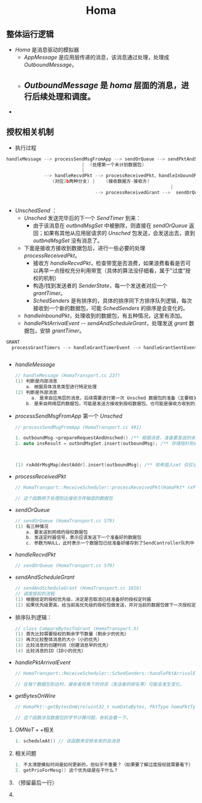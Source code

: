 <center><h1>Homa</h1></center>

## 整体运行逻辑

- $Homa$ 是消息驱动的模拟器
  - $AppMessage$ 是应用层传递的消息，该消息通过处理，处理成 $OutboundMessage$。
  - $OutboundMessage$ 是 $homa$ 层面的消息，进行后续处理和调度。
    - 
- 















## 授权相关机制

- 执行过程

```cpp
handleMessage --> processSendMsgFromApp --> sendOrQueue --> sendPktAndScheduleNext --> socket.sendTo (并且 scheduleAt 下一次 sendTimer)
							|  (处理第一个未计划数据包)                     (发送并安排下一个数据包)       (实际发送)
							|
              --> handleRecvdPkt --> processReceivedPkt、handleInboundPkt --> handlePktArrivalEvent --> sendAndScheduleGrant --> sendOrQueue
                 (对应2b两种分支) |    (接收数据方-接收方)
  															 |
                                 --> processReceivedGrant -->  sendOrQueue -->
  																	  (接收授权方-发送方)
```



- $Unsched Send$ ：
  - $Unsched$ 发送完毕后的下一个 $SendTimer$ 到来：
    -  由于该消息在 $outbndMsgSet$ 中被删除，则直接在 $sendOrQueue$ 返回；如果有其他从应用层请求的 $Unsched$ 包发送，会发送出去，直到 $outbndMsgSet$ 没有消息了。
  - 下面是接收方接收到数据包后，进行一些必要的处理 $processReceivedPkt$。
    - 接收方 $handleRecvdPkt$，检查带宽是否浪费，如果浪费看看是否可以再早一点授权充分利用带宽（具体的算法没仔细看，属于"过度"授权的机制）
    - 构造/找到发送者的 $SenderState$，每一个发送者对应一个$grantTimer$。
    - $SchedSenders$ 是有排序的，具体的排序同下方排序队列逻辑，每次接收到一个新的数据包，可能 $SchedSenders$ 的排序是会变化的。
  - $handleInboundPkt$，处理收到的数据包，有五种情况，这里有添加。
  - $handlePktArrivalEvent$ -- $sendAndScheduleGrant$，处理发送 $grant$ 数据包，安排 $grantTimer$。



```cpp
GRANT
  processGrantTimers --> handleGrantTimerEvent --> handleGrantSentEvent --> sendAndScheduleGrant --> sendOrQueue --> sendPktAndScheduleNext(有了transport->sendTimer) --> 走send
                                                                                                (outGrantQueue.push(sxPkt))
```



* $handleMessage$

  ```cpp
  // handleMessage (HomaTransport.cc 237)
  (1) 判断是内部消息
      a. 根据具体消息类型进行特定处理
  (2) 判断是外部消息
    	a. 是来自应用层的消息，后续需要进行第一次 Unsched 数据包的准备（主要相关发送方的处理逻辑）
      b. 是来自网络层的数据包，可能是发送方接收到授权数据包、也可能是接收方收到的发送方发来的数据包（两种情况）
  ```

  

* $processSendMsgFromApp$ 第一个 $Unsched$

  ```cpp
  // processSendMsgFromApp (HomaTransport.cc 491)
  
  1. outboundMsg->prepareRequestAndUnsched() /** 根据消息，准备要发送的未调度的数据包 */
  2. auto insResult = outbndMsgSet.insert(outboundMsg); /** 存储指针到set数组中 用自定义sort排序 */
  
  
  
  (1) rxAddrMsgMap[destAddr].insert(outboundMsg); /** 哈希插入set 仅仅记录一下 */ 表明SendController可以对多个地址！一个应用程序一个？
  ```

  

* $processReceivedPkt$

  ```cpp
  // HomaTransport::ReceiveScheduler::processReceivedPkt(HomaPkt* rxPkt)
  
  // 这个函数用于处理到达接收方传输层的数据包
  ```

  

* $sendOrQueue$

  ```cpp
  // sendOrQueue (HomaTransport.cc 579)
  (1) 有三种情况
      a. 要发送到网络的授权数据包
      b. 发送定时器信号，表示应该发送下一个准备好的数据包
      c. 参数为NULL，此时表示一个数据包已经准备好缓存到了SendController队列中
  ```

  

* $handleRecvdPkt$

  ```cpp
  // sendOrQueue (HomaTransport.cc 579)
  ```

  

* $sendAndScheduleGrant$

  ```cpp
  // sendAndScheduleGrant (HomaTransport.cc 1816)
  // 调度授权的流程
  (1) 根据给定的授权优先级，决定是否取消已经准备好的授权定时器
  (2) 如果优先级更高，给当前高优先级的授权包做发送，并对当前的数据包做下一次授权定时器的准备
  ```

  

* 排序队列逻辑：

  ```cpp
  // class CompareBytesToGrant (HomaTransport.h)
  (1) 首先比较需要授权的剩余字节数量（剩余少的优先）
  (2) 再次比较整体消息的大小（小的优先）
  (3) 比较消息的创建时间（创建消息早的优先）
  (4) 比较消息的ID（ID小的优先）
  ```

  

* $handlePktArrivalEvent$

  ```cpp
  // HomaTransport::ReceiveScheduler::SchedSenders::handlePktArrivalEvent()
  
  // 在每个数据包到达时，接收者视角下的状态（发送者的排名等）可能会发生变化。
  ```

  

* $getBytesOnWire$

  ```cpp
  // HomaPkt::getBytesOnWire(uint32_t numDataBytes, PktType homaPktType)
  
  // 这个函数涉及数据包的字节计算问题，有机会看一下。
  ```

  

1. $OMNeT++$相关

   ```cpp
   1. scheduleAt() // 该函数来安排未来的自消息
   ```

   

2. 相关问题

   ```cpp
   1. 不太清楚模拟时间是如何更新的，但似乎不重要？（如果要了解过度授权就需要看下）
   2. getPrioForMesg() 这个优先级是在干什么？
   ```

   

3. （预留最后一行）

4. 

   
